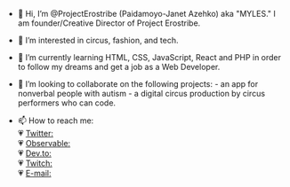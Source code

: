 - 👋 Hi, I’m @ProjectErostribe (Paidamoyo-Janet Azehko) aka "MYLES." I am founder/Creative Director of Project Erostribe.
- 👀 I’m interested in circus, fashion, and tech.
- 🌱 I’m currently learning HTML, CSS, JavaScript, React and PHP in order to follow my dreams and get a job as a Web Developer.
- 💞️ I’m looking to collaborate on the following projects:
      - an app for nonverbal people with autism
      - a digital circus production by circus performers who can code.


- 📫 How to reach me: <br>
  :heartpulse: [Twitter:](www.twitter.com/advocatemyles) <br>
  :heartpulse: [Observable:](https://www.observablehq.com/@projecterostribe) <br>
  :heartpulse: [Dev.to:](https://dev.to/projecterostribe) <br>
  :heartpulse: [Twitch:](https://www.twitch.tv/projecterostribe)<br>
  :heartpulse: [E-mail:](info@projecterostribe.com)

<!---
ProjectErostribe/ProjectErostribe is a ✨ special ✨ repository because its `README.md` (this file) appears on your GitHub profile.
You can click the Preview link to take a look at your changes.
--->
